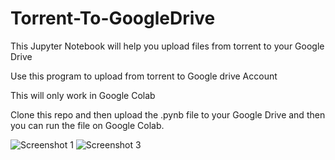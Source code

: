 # Torrent-To-GoogleDrive
<p>This Jupyter Notebook will help you upload files from torrent to your Google Drive</p>
<p>Use this program to upload from torrent to Google drive Account</p>
<p>This will only work in Google Colab</p>
<p>Clone this repo and then upload the .pynb file to your Google Drive and then you can run the file on Google Colab.</p>
<img src="https://imgur.com/5cYzRDE" alt="Screenshot 1">
<img src="https://drive.google.com/file/d/1-E34A0LKGDg2O8lPvCBZ7P99NRxI-NjP/view?usp=sharing" alt="Screenshot 3">
